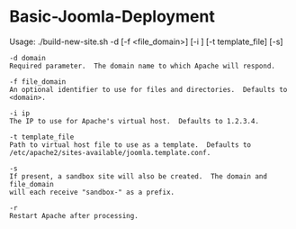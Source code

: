 # Basic-Joomla-Deployment

Usage: ./build-new-site.sh -d <domain> [-f <file_domain>] [-i <ip>] [-t template_file] [-s]

    -d domain
    Required parameter.  The domain name to which Apache will respond.

    -f file_domain
    An optional identifier to use for files and directories.  Defaults to <domain>.

    -i ip
    The IP to use for Apache's virtual host.  Defaults to 1.2.3.4.

    -t template_file
    Path to virtual host file to use as a template.  Defaults to /etc/apache2/sites-available/joomla.template.conf.

    -s
    If present, a sandbox site will also be created.  The domain and file_domain
    will each receive "sandbox-" as a prefix.

    -r
    Restart Apache after processing.
